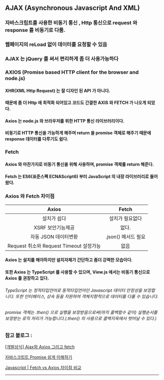 ## AJAX (Asynchronous Javascript And XML)
### 자바스크립트를 사용한 비동기 통신 , Http 통신으로 request 와 response 를 비동기로 다룸.
### 웹페이지의 reLoad 없이 데이터를 요청할 수 있음
### AJAX 는 jQuery 를 써서 편리하게 좀 더 사용가능하다

### AXIOS (Promise based HTTP client for the browser and node.js)
#### XHR(XML Http Request) 는 잘 디자인 된 API 가 아니다.
#### 때문에 좀 더 Http 에 최적화 되어있고 코드도 간결한 AXIS 와 FETCH 가 나오게 되었다.
#### Axios 는 node.js 와 브라우저를 위한 HTTP 통신 라이브러리이다.
#### 비동기로 HTTP 통신을 가능하게 해주며 return 을 promise 객체로 해주기 때문에 response 데이터를 다루기도 쉽다.

### Fetch
#### Axios 와 마찬가지로  비동기 통신을 위해 사용하며, promise 객체를 return 해준다.
#### Fetch 는 ES6(표준스펙 ECNAScript6) 부터 JavaScript 의 내장 라이브러리로 들어왔다.

### Axios 와 Fetch 차이점
|Axios       | Fetch        |
|:----------:|:------------:|
|설치가 쉽다   |설치가 필요없다  |
|XSRF 보안기능제공|없다.        |
|자동 JSON 데이터변환| .json() 메서드 필요|
|Request 취소와 Request Timeout 설정가능 | 없음|

#### Axios 는 설치를 해야하지만 설치자체가 간단하고 좀더 강력한 모습이다.
#### 또한 Axios 는 TypeScript 를 사용할 수 있으며, View.js 에서는 비동기 통신으로 Axios 를 권장하고 있다.
###### TypeScript 는 정적타입언어로 동적타입언어인 Javascript 데이터 안정성을 보장합니다. 또한 인터페이스, 상속 등을 지원하여 객체지향적으로 데이터를 다룰 수 있습니다.
###### promise 객체는 .then() 으로 실행을 보장받음으로써(마치 콜백함수 같이) 실행순서를 보장받는 로직 처리가 가능합니다.(.then() 의 사용으로 콜백지옥에서 벗어날 수 있다.)

### 참고 블로그 : 
[[개발상식] Ajax와 Axios 그리고 fetch](https://velog.io/@kysung95/%EA%B0%9C%EB%B0%9C%EC%83%81%EC%8B%9D-Ajax%EC%99%80-Axios-%EA%B7%B8%EB%A6%AC%EA%B3%A0-fetch)

[자바스크립트 Promise 쉽게 이해하기](https://joshua1988.github.io/web-development/javascript/promise-for-beginners/)

[Javascript | Fetch vs Axios 차이점 비교](https://yeonfamily.tistory.com/10)

---



